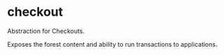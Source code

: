 # checkout

Abstraction for Checkouts.

Exposes the forest content and ability to run transactions to applications.
